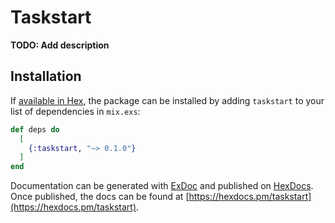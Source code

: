 # Taskstart

**TODO: Add description**

## Installation

If [available in Hex](https://hex.pm/docs/publish), the package can be installed
by adding `taskstart` to your list of dependencies in `mix.exs`:

```elixir
def deps do
  [
    {:taskstart, "~> 0.1.0"}
  ]
end
```

Documentation can be generated with [ExDoc](https://github.com/elixir-lang/ex_doc)
and published on [HexDocs](https://hexdocs.pm). Once published, the docs can
be found at [https://hexdocs.pm/taskstart](https://hexdocs.pm/taskstart).

